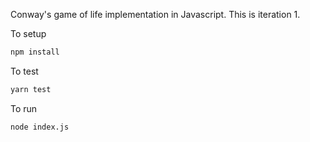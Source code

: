 Conway's game of life implementation in Javascript. This is iteration 1.

To setup

```sh
npm install
```

To test

```sh
yarn test 
```

To run

```sh
node index.js
```